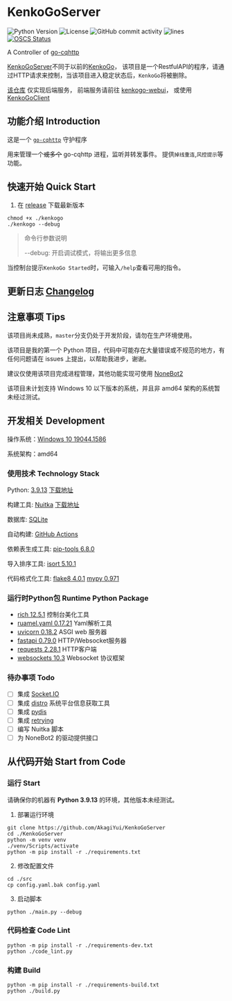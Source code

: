 # KenkoGoServer

![Python Version](https://img.shields.io/badge/python-3.9.13-blue)
![License](https://img.shields.io/github/license/AkagiYui/KenkoGoServer)
![GitHub commit activity](https://img.shields.io/github/commit-activity/m/AkagiYui/KenkoGoServer)
![lines](https://img.shields.io/tokei/lines/github/AkagiYui/KenkoGoServer)
[![OSCS Status](https://www.oscs1024.com/platform/badge/AkagiYui/KenkoGoServer.git.svg)](https://www.murphysec.com/dr/nz85l1OmneIOz3uzYE)

A Controller of [go-cqhttp](https://github.com/Mrs4s/go-cqhttp)

[KenkoGoServer](https://github.com/AkagiYui/KenkoGoServer)不同于以前的[KenkoGo](https://github.com/AkagiYui/KenkoGo)，
该项目是一个RestfulAPI的程序，请通过HTTP请求来控制，当该项目进入稳定状态后，`KenkoGo`将被删除。

[该仓库](https://github.com/AkagiYui/KenkoGoServer) 仅实现后端服务，
前端服务请前往 [kenkogo-webui](https://github.com/AkagiYui/kenkogo-webui)，
或使用 [KenkoGoClient](https://github.com/AkagiYui/KenkoGoClient)


## 功能介绍 Introduction

这是一个 [`go-cqhttp`](https://github.com/Mrs4s/go-cqhttp) 守护程序

用来管理一个~~或多个~~ go-cqhttp 进程，监听并转发事件。
提供`掉线重连`,`风控提示`等功能。

## 快速开始 Quick Start

1. 在 [release](https://github.com/AkagiYui/KenkoGoServer/releases) 下载最新版本

```shell
chmod +x ./kenkogo
./kenkogo --debug
```

> 命令行参数说明
> 
> --debug: 开启调试模式，将输出更多信息

当控制台提示`KenkoGo Started`时，可输入`/help`查看可用的指令。


## 更新日志 [Changelog](Changelog.md)


## 注意事项 Tips

该项目尚未成熟，`master`分支仍处于开发阶段，请勿在生产环境使用。

该项目是我的第一个 Python 项目，代码中可能存在大量错误或不规范的地方，有任何问题请在 issues 上提出，以帮助我进步，谢谢。

建议仅使用该项目完成进程管理，其他功能实现可使用 [NoneBot2](https://v2.nonebot.dev/)

该项目未计划支持 Windows 10 以下版本的系统，并且非 amd64 架构的系统暂未经过测试。

## 开发相关 Development

操作系统：[Windows 10 19044.1586](https://www.microsoft.com/zh-cn/windows)

系统架构：amd64

### 使用技术 Technology Stack

Python: [3.9.13](https://www.python.org/) [下载地址](https://www.python.org/downloads/release/python-3913/)

构建工具: [Nuitka](https://nuitka.net/) [下载地址](https://nuitka.net/doc/download.html)

数据库: [SQLite](https://www.sqlite.org/index.html)

自动构建: [GitHub Actions](https://https://docs.github.com/cn/actions)

依赖表生成工具: [pip-tools 6.8.0](https://github.com/jazzband/pip-tools/)

导入排序工具: [isort 5.10.1](https://pycqa.github.io/isort/)

代码格式化工具: [flake8 4.0.1](https://flake8.readthedocs.io/en/latest/) [mypy 0.971](https://mypy.readthedocs.io/en/latest/)

### 运行时Python包  Runtime Python Package

- [rich 12.5.1](https://github.com/Textualize/rich/blob/master/README.cn.md) 控制台美化工具
- [ruamel.yaml 0.17.21](https://yaml.readthedocs.io/en/latest/) Yaml解析工具
- [uvicorn 0.18.2](https://www.uvicorn.org/) ASGI web 服务器
- [fastapi 0.79.0](https://fastapi.tiangolo.com/zh/) HTTP/Websocket服务器
- [requests 2.28.1](https://requests.readthedocs.io/en/latest/) HTTP客户端
- [websockets 10.3](https://websockets.readthedocs.io/en/stable/) Websocket 协议框架

### 待办事项 Todo

- [ ] 集成 [Socket.IO](https://github.com/miguelgrinberg/python-socketio)
- [ ] 集成 [distro](https://github.com/python-distro/distro) 系统平台信息获取工具
- [ ] 集成 [pydis](https://github.com/Zombie123456/pydis)
- [ ] 集成 [retrying](https://github.com/rholder/retrying)
- [ ] 编写 Nuitka 脚本
- [ ] 为 NoneBot2 的驱动提供接口

## 从代码开始 Start from Code

### 运行 Start

请确保你的机器有 **Python 3.9.13** 的环境，其他版本未经测试。

1. 部署运行环境

```shell
git clone https://github.com/AkagiYui/KenkoGoServer
cd ./KenkoGoServer
python -m venv venv
./venv/Scripts/activate
python -m pip install -r ./requirements.txt
```

2. 修改配置文件

```shell
cd ./src
cp config.yaml.bak config.yaml
```

3. 启动脚本

```shell
python ./main.py --debug
```

### 代码检查 Code Lint

```shell
python -m pip install -r ./requirements-dev.txt
python ./code_lint.py
```

### 构建 Build

```shell
python -m pip install -r ./requirements-build.txt
python ./build.py
```
